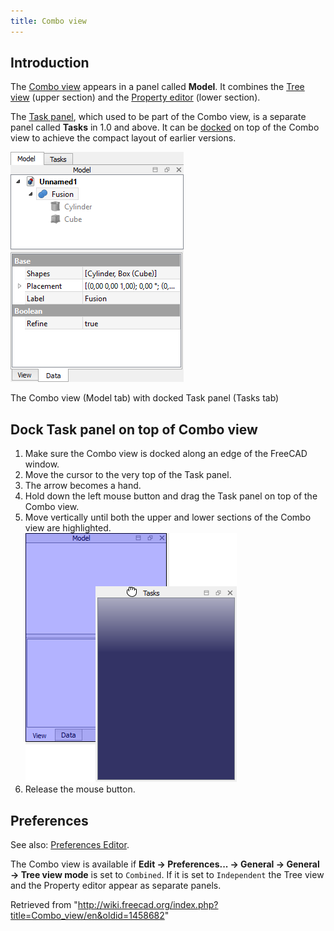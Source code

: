 ```yaml
---
title: Combo view
---
```


## Introduction

The [Combo view](/Combo_view "Combo view") appears in a panel called **Model**. It combines the [Tree view](/Tree_view "Tree view") (upper section) and the [Property editor](/Property_editor "Property editor") (lower section).

The [Task panel](/Task_panel "Task panel"), which used to be part of the Combo view, is a separate panel called **Tasks** in 1.0 and above. It can be [docked](#Dock_Task_panel_on_top_of_Combo_view) on top of the Combo view to achieve the compact layout of earlier versions.

![](/src/assets/images/Combo_View_Example.png)

The Combo view (Model tab) with docked Task panel (Tasks tab)

## Dock Task panel on top of Combo view

1. Make sure the Combo view is docked along an edge of the FreeCAD window.
2. Move the cursor to the very top of the Task panel.
3. The arrow becomes a hand.
4. Hold down the left mouse button and drag the Task panel on top of the Combo view.
5. Move vertically until both the upper and lower sections of the Combo view are highlighted.  
   ![](/src/assets/images/Tasks_Dockable.png)
6. Release the mouse button.

## Preferences

See also: [Preferences Editor](/Preferences_Editor "Preferences Editor").

The Combo view is available if **Edit → Preferences... → General → General → Tree view mode** is set to `Combined`. If it is set to `Independent` the Tree view and the Property editor appear as separate panels.

Retrieved from "<http://wiki.freecad.org/index.php?title=Combo_view/en&oldid=1458682>"
